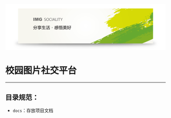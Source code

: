 ![](http://github.com/xdSEwebE/img_sociality/raw/master/screenshots/color_your_life.png)
# 校园图片社交平台

---

## 目录规范：
- `docs`：存放项目文档
